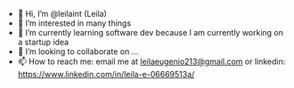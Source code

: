 - 👋 Hi, I’m @leilaint (Leila)
- 👀 I’m interested in many things
- 🌱 I’m currently learning software dev because I am currently working on a startup idea
- 💞️ I’m looking to collaborate on ...
- 📫 How to reach me: email me at leilaeugenio213@gmail.com or linkedin: https://www.linkedin.com/in/leila-e-06669513a/

<!---
leilaint/leilaint is a ✨ special ✨ repository because its `README.md` (this file) appears on your GitHub profile.
You can click the Preview link to take a look at your changes.
--->
